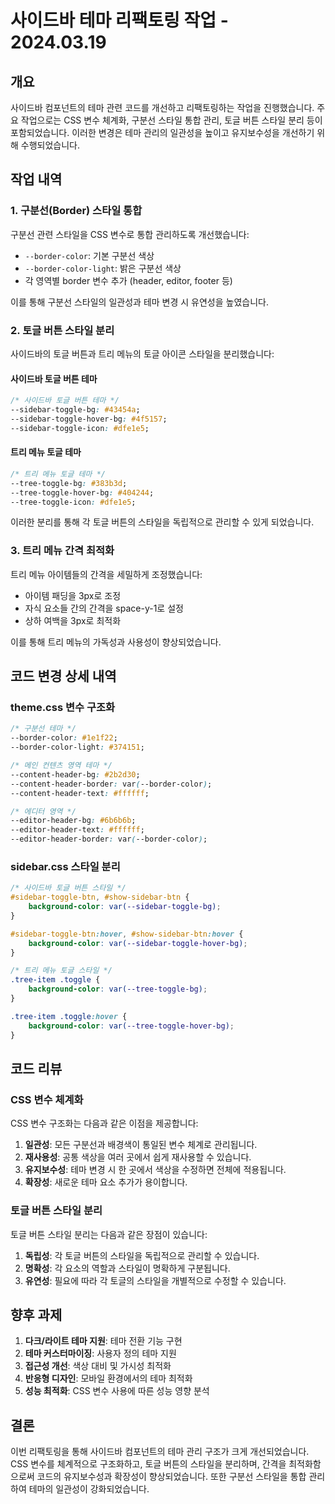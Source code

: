 # 사이드바 테마 리팩토링 작업 - 2024.03.19

## 개요

사이드바 컴포넌트의 테마 관련 코드를 개선하고 리팩토링하는 작업을 진행했습니다. 주요 작업으로는 CSS 변수 체계화, 구분선 스타일 통합 관리, 토글 버튼 스타일 분리 등이 포함되었습니다. 이러한 변경은 테마 관리의 일관성을 높이고 유지보수성을 개선하기 위해 수행되었습니다.

## 작업 내역

### 1. 구분선(Border) 스타일 통합

구분선 관련 스타일을 CSS 변수로 통합 관리하도록 개선했습니다:
- `--border-color`: 기본 구분선 색상
- `--border-color-light`: 밝은 구분선 색상
- 각 영역별 border 변수 추가 (header, editor, footer 등)

이를 통해 구분선 스타일의 일관성과 테마 변경 시 유연성을 높였습니다.

### 2. 토글 버튼 스타일 분리

사이드바의 토글 버튼과 트리 메뉴의 토글 아이콘 스타일을 분리했습니다:

#### 사이드바 토글 버튼 테마
```css
/* 사이드바 토글 버튼 테마 */
--sidebar-toggle-bg: #43454a;
--sidebar-toggle-hover-bg: #4f5157;
--sidebar-toggle-icon: #dfe1e5;
```

#### 트리 메뉴 토글 테마
```css
/* 트리 메뉴 토글 테마 */
--tree-toggle-bg: #383b3d;
--tree-toggle-hover-bg: #404244;
--tree-toggle-icon: #dfe1e5;
```

이러한 분리를 통해 각 토글 버튼의 스타일을 독립적으로 관리할 수 있게 되었습니다.

### 3. 트리 메뉴 간격 최적화

트리 메뉴 아이템들의 간격을 세밀하게 조정했습니다:
- 아이템 패딩을 3px로 조정
- 자식 요소들 간의 간격을 space-y-1로 설정
- 상하 여백을 3px로 최적화

이를 통해 트리 메뉴의 가독성과 사용성이 향상되었습니다.

## 코드 변경 상세 내역

### theme.css 변수 구조화
```css
/* 구분선 테마 */
--border-color: #1e1f22;
--border-color-light: #374151;

/* 메인 컨텐츠 영역 테마 */
--content-header-bg: #2b2d30;
--content-header-border: var(--border-color);
--content-header-text: #ffffff;

/* 에디터 영역 */
--editor-header-bg: #6b6b6b;
--editor-header-text: #ffffff;
--editor-header-border: var(--border-color);
```

### sidebar.css 스타일 분리
```css
/* 사이드바 토글 버튼 스타일 */
#sidebar-toggle-btn, #show-sidebar-btn {
    background-color: var(--sidebar-toggle-bg);
}

#sidebar-toggle-btn:hover, #show-sidebar-btn:hover {
    background-color: var(--sidebar-toggle-hover-bg);
}

/* 트리 메뉴 토글 스타일 */
.tree-item .toggle {
    background-color: var(--tree-toggle-bg);
}

.tree-item .toggle:hover {
    background-color: var(--tree-toggle-hover-bg);
}
```

## 코드 리뷰

### CSS 변수 체계화

CSS 변수 구조화는 다음과 같은 이점을 제공합니다:

1. **일관성**: 모든 구분선과 배경색이 통일된 변수 체계로 관리됩니다.
2. **재사용성**: 공통 색상을 여러 곳에서 쉽게 재사용할 수 있습니다.
3. **유지보수성**: 테마 변경 시 한 곳에서 색상을 수정하면 전체에 적용됩니다.
4. **확장성**: 새로운 테마 요소 추가가 용이합니다.

### 토글 버튼 스타일 분리

토글 버튼 스타일 분리는 다음과 같은 장점이 있습니다:

1. **독립성**: 각 토글 버튼의 스타일을 독립적으로 관리할 수 있습니다.
2. **명확성**: 각 요소의 역할과 스타일이 명확하게 구분됩니다.
3. **유연성**: 필요에 따라 각 토글의 스타일을 개별적으로 수정할 수 있습니다.

## 향후 과제

1. **다크/라이트 테마 지원**: 테마 전환 기능 구현
2. **테마 커스터마이징**: 사용자 정의 테마 지원
3. **접근성 개선**: 색상 대비 및 가시성 최적화
4. **반응형 디자인**: 모바일 환경에서의 테마 최적화
5. **성능 최적화**: CSS 변수 사용에 따른 성능 영향 분석

## 결론

이번 리팩토링을 통해 사이드바 컴포넌트의 테마 관리 구조가 크게 개선되었습니다. CSS 변수를 체계적으로 구조화하고, 토글 버튼의 스타일을 분리하며, 간격을 최적화함으로써 코드의 유지보수성과 확장성이 향상되었습니다. 또한 구분선 스타일을 통합 관리하여 테마의 일관성이 강화되었습니다. 